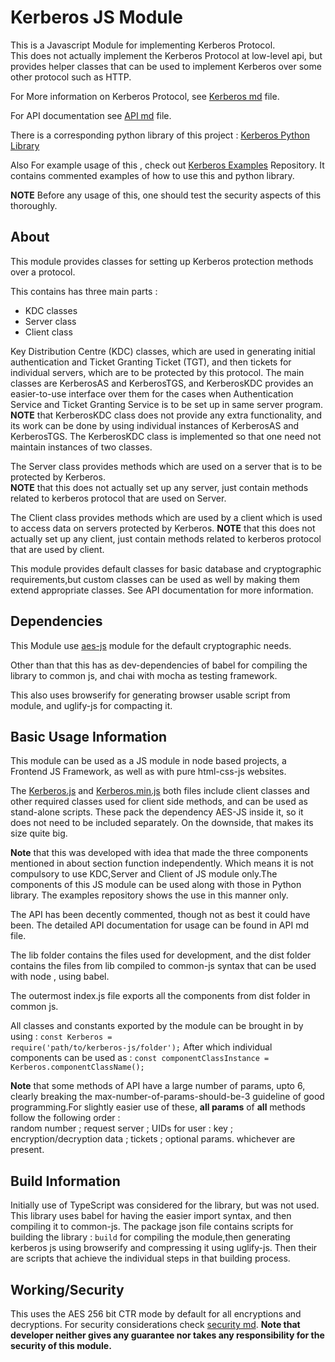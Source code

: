 # Kerberos JS Module

This is a Javascript Module for implementing Kerberos Protocol.  
This does not actually implement the Kerberos Protocol at low-level api, but provides helper classes that can be used to implement Kerberos over some other protocol such as HTTP.

For More information on Kerberos Protocol, see <a href='https://github.com/YJDoc2/Kerberos-JS-Module/blob/master/Kerberos.md'>Kerberos md</a> file.

For API documentation see <a href = 'https://github.com/YJDoc2/Kerberos-JS-Module/blob/master/API.md'>API md</a> file.

There is a corresponding python library of this project : <a href='https://github.com/YJDoc2/Kerberos-Python-Library'>Kerberos Python Library</a>

Also For example usage of this , check out <a href='https://github.com/YJDoc2/Kerberos-Examples'>Kerberos Examples</a> Repository. It contains commented examples of how to use this and python library.

<strong>NOTE</strong> Before any usage of this, one should test the security aspects of this thoroughly.

## About

This module provides classes for setting up Kerberos protection methods over a protocol.

This contains has three main parts :

<ul>
<li>KDC classes</li>
<li>Server class</li>
<li>Client class</li>
</ul>

Key Distribution Centre (KDC) classes, which are used in generating initial authentication and Ticket Granting Ticket (TGT), and then tickets for individual servers, which are to be protected by this protocol.
The main classes are KerberosAS and KerberosTGS, and KerberosKDC provides an easier-to-use interface over them for the cases when Authentication Service and Ticket Granting Service is to be set up in same server program.
<strong>NOTE</strong> that KerberosKDC class does not provide any extra functionality, and its work can be done by using individual instances of KerberosAS and KerberosTGS. The KerberosKDC class is implemented so that one need not maintain instances of two classes.

The Server class provides methods which are used on a server that is to be protected by Kerberos.  
<strong>NOTE</strong> that this does not actually set up any server, just contain methods related to kerberos protocol that are used on Server.

The Client class provides methods which are used by a client which is used to access data on servers protected by Kerberos.
<strong>NOTE</strong> that this does not actually set up any client, just contain methods related to kerberos protocol that are used by client.

This module provides default classes for basic database and cryptographic requirements,but custom classes can be used as well by making them extend appropriate classes. See API documentation for more information.

## Dependencies

This Module use <a href='https://github.com/ricmoo/aes-js'>aes-js</a> module for the default cryptographic needs.

Other than that this has as dev-dependencies of babel for compiling the library to common js, and chai with mocha as testing framework.

This also uses browserify for generating browser usable script from module, and uglify-js for compacting it.

## Basic Usage Information

This module can be used as a JS module in node based projects, a Frontend JS Framework, as well as with pure html-css-js websites.

The <a href='https://github.com/YJDoc2/Kerberos-JS-Module/blob/master/kerberos.js'>Kerberos.js</a> and <a href='https://github.com/YJDoc2/Kerberos-JS-Module/blob/master/kerberos.min.js'>Kerberos.min.js</a> both files include client classes and other required classes used for client side methods, and can be used as stand-alone scripts. These pack the dependency AES-JS inside it, so it does not need to be included separately. On the downside, that makes its size quite big.

<strong>Note</strong> that this was developed with idea that made the three components mentioned in about section function independently. Which means it is not compulsory to use KDC,Server and Client of JS module only.The components of this JS module can be used along with those in Python library. The examples repository shows the use in this manner only.

The API has been decently commented, though not as best it could have been.
The detailed API documentation for usage can be found in API md file.

The lib folder contains the files used for development, and the dist folder contains the files from lib compiled to common-js syntax that can be used with node , using babel.

The outermost index.js file exports all the components from dist folder in common js.

All classes and constants exported by the module can be brought in by using :
<code>const Kerberos = require('path/to/kerberos-js/folder');</code>
After which individual components can be used as :
<code>const componentClassInstance = Kerberos.componentClassName();</code>

<strong>Note</strong> that some methods of API have a large number of params, upto 6, clearly breaking the max-number-of-params-should-be-3 guideline of good programming.For slightly easier use of these, **all params** of **all** methods follow the following order :  
random number ; request server ; UIDs for user : key ; encryption/decryption data ; tickets ; optional params.
whichever are present.

## Build Information

Initially use of TypeScript was considered for the library, but was not used.
This library uses babel for having the easier import syntax, and then compiling it to common-js.
The package json file contains scripts for building the library : <code>build</code> for compiling the module,then generating kerberos js using browserify and compressing it using uglify-js.
Then their are scripts that achieve the individual steps in that building process.

## Working/Security

This uses the AES 256 bit CTR mode by default for all encryptions and decryptions.
For security considerations check <a href='https://github.com/YJDoc2/Kerberos-JS-Module/blob/master/security.md'>security md</a>.
<strong>Note that developer neither gives any guarantee nor takes any responsibility for the security of this module.</strong>
